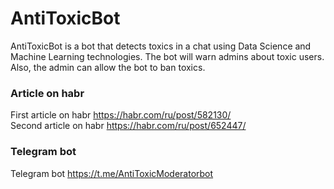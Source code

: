 # AntiToxicBot
AntiToxicBot is a bot that detects toxics in a chat using Data Science and Machine Learning technologies. The bot will warn admins about toxic users. Also, the admin can allow the bot to ban toxics.

### Article on habr
First article on habr https://habr.com/ru/post/582130/ <br/>
Second article on habr https://habr.com/ru/post/652447/

### Telegram bot
Telegram bot https://t.me/AntiToxicModeratorbot